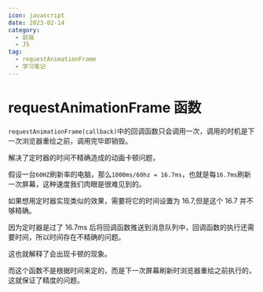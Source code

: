 ```yaml
---
icon: javascript
date: 2023-02-14
category:
  - 前端
  - JS
tag:
  - requestAnimationFrame
  - 学习笔记
---
```


# requestAnimationFrame 函数

`requestAnimationFrame(callback)`中的回调函数只会调用一次，调用的时机是下一次浏览器重绘之前，调用完毕即销毁。

解决了定时器的时间不精确造成的动画卡顿问题，

假设一台`60HZ`刷新率的电脑，那么`1000ms/60hz = 16.7ms`，也就是每`16.7ms`刷新一次屏幕，这种速度我们肉眼是很难见到的。

如果想用定时器实现类似的效果，需要将它的时间设置为 16.7,但是这个 16.7 并不够精确。

因为定时器是过了 16.7ms 后将回调函数推送到消息队列中，回调函数的执行还需要时间，所以时间存在不精确的问题。

这也就解释了会出现卡顿的现象。

而这个函数不是根据时间来定的，而是下一次屏幕刷新时浏览器重绘之前执行的，这就保证了精度的问题。

